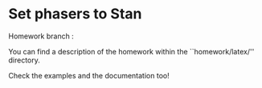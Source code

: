 # Set phasers to Stan

Homework branch : 

You can find a description of the homework within the ``homework/latex/''
directory. 

Check the examples and the documentation too!
